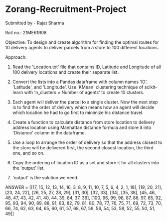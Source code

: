 # Zorang-Recruitment-Project
Submitted by - Rajat Sharma

Roll no.: 21ME61R08

Objective: To design and create algorithm for finding the optimal routes for 10 delivery agents to deliver parcels from a store to 100 different locations.

Approach:

1. Read the 'Location.txt' file that contains ID, Latitude and Longitude of all 100 delivery locations and create their separate list.

2. Convert the lists into a Pandas dataframe with column names 'ID', 'Latitude', and 'Longitude'. Use 'KMean' clustering technique of scikit-learn with 'n_clusters = Number of agents' to create 10 clusters.

3. Each agent will deliver the parcel to a single cluster. Now the next step is to find the order of delivery which means how an agent will decide which location he had to go first to minimize his distance travel.

4. Create a function to calculate distance from store location to delivery address location using Manhattan distance formula and store it into 'Distance' column in the dataframe.

5. Use a loop to arrange the order of delivery so that the address closest to the store will be delivered first, the second closest location, the third one, and so on.

6. Copy the ordering of location ID as a set and store it for all clusters into the 'output' list.

7. 'output' is the solution we need.

ANSWER = [[17, 15, 12, 13, 14, 16, 3, 8, 9, 11, 10, 7, 5, 6, 4, 2, 1, 18], [19, 20, 21], [23, 24, 22], [26, 25, 27, 28, 29], [31, 30], [32, 33], [34], [35, 38], [45, 46, 48, 47, 43, 42, 41, 40, 44, 39, 84, 37, 36], [100, 96, 99, 98, 87, 86, 97, 85, 92, 95, 93, 94, 90, 89, 88, 91, 83, 82, 79, 81, 80, 78, 77, 76, 75, 71, 69, 72, 73, 70, 66, 74, 62, 63, 64, 65, 60, 61, 57, 68, 67, 59, 56, 54, 53, 58, 52, 55, 50, 51, 49]]
